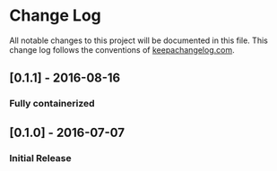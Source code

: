 # Change Log
All notable changes to this project will be documented in this file. This change log follows the conventions of [keepachangelog.com](http://keepachangelog.com/).

## [0.1.1] - 2016-08-16
### Fully containerized

## [0.1.0] - 2016-07-07
### Initial Release
